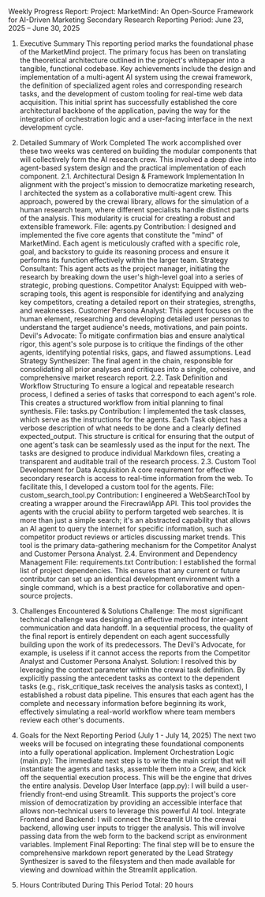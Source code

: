 Weekly Progress Report:
Project: MarketMind: An Open-Source Framework for AI-Driven Marketing Secondary Research
Reporting Period: June 23, 2025 – June 30, 2025
1. Executive Summary
This reporting period marks the foundational phase of the MarketMind project. The primary focus has been on translating the theoretical architecture outlined in the project's whitepaper into a tangible, functional codebase. Key achievements include the design and implementation of a multi-agent AI system using the crewai framework, the definition of specialized agent roles and corresponding research tasks, and the development of custom tooling for real-time web data acquisition. This initial sprint has successfully established the core architectural backbone of the application, paving the way for the integration of orchestration logic and a user-facing interface in the next development cycle.
2. Detailed Summary of Work Completed
The work accomplished over these two weeks was centered on building the modular components that will collectively form the AI research crew. This involved a deep dive into agent-based system design and the practical implementation of each component.
2.1. Architectural Design & Framework Implementation
In alignment with the project's mission to democratize marketing research, I architected the system as a collaborative multi-agent crew. This approach, powered by the crewai library, allows for the simulation of a human research team, where different specialists handle distinct parts of the analysis. This modularity is crucial for creating a robust and extensible framework.
File: agents.py
Contribution: I designed and implemented the five core agents that constitute the "mind" of MarketMind. Each agent is meticulously crafted with a specific role, goal, and backstory to guide its reasoning process and ensure it performs its function effectively within the larger team.
Strategy Consultant: This agent acts as the project manager, initiating the research by breaking down the user's high-level goal into a series of strategic, probing questions.
Competitor Analyst: Equipped with web-scraping tools, this agent is responsible for identifying and analyzing key competitors, creating a detailed report on their strategies, strengths, and weaknesses.
Customer Persona Analyst: This agent focuses on the human element, researching and developing detailed user personas to understand the target audience's needs, motivations, and pain points.
Devil's Advocate: To mitigate confirmation bias and ensure analytical rigor, this agent's sole purpose is to critique the findings of the other agents, identifying potential risks, gaps, and flawed assumptions.
Lead Strategy Synthesizer: The final agent in the chain, responsible for consolidating all prior analyses and critiques into a single, cohesive, and comprehensive market research report.
2.2. Task Definition and Workflow Structuring
To ensure a logical and repeatable research process, I defined a series of tasks that correspond to each agent's role. This creates a structured workflow from initial planning to final synthesis.
File: tasks.py
Contribution: I implemented the task classes, which serve as the instructions for the agents. Each Task object has a verbose description of what needs to be done and a clearly defined expected\_output. This structure is critical for ensuring that the output of one agent's task can be seamlessly used as the input for the next. The tasks are designed to produce individual Markdown files, creating a transparent and auditable trail of the research process.
2.3. Custom Tool Development for Data Acquisition
A core requirement for effective secondary research is access to real-time information from the web. To facilitate this, I developed a custom tool for the agents.
File: custom\_search\_tool.py
Contribution: I engineered a WebSearchTool by creating a wrapper around the FirecrawlApp API. This tool provides the agents with the crucial ability to perform targeted web searches. It is more than just a simple search; it's an abstracted capability that allows an AI agent to query the internet for specific information, such as competitor product reviews or articles discussing market trends. This tool is the primary data-gathering mechanism for the Competitor Analyst and Customer Persona Analyst.
2.4. Environment and Dependency Management
File: requirements.txt
Contribution: I established the formal list of project dependencies. This ensures that any current or future contributor can set up an identical development environment with a single command, which is a best practice for collaborative and open-source projects.









3. Challenges Encountered & Solutions
Challenge: The most significant technical challenge was designing an effective method for inter-agent communication and data handoff. In a sequential process, the quality of the final report is entirely dependent on each agent successfully building upon the work of its predecessors. The Devil's Advocate, for example, is useless if it cannot access the reports from the Competitor Analyst and Customer Persona Analyst.
Solution: I resolved this by leveraging the context parameter within the crewai task definition. By explicitly passing the antecedent tasks as context to the dependent tasks (e.g., risk\_critique\_task receives the analysis tasks as context), I established a robust data pipeline. This ensures that each agent has the complete and necessary information before beginning its work, effectively simulating a real-world workflow where team members review each other's documents.

4. Goals for the Next Reporting Period (July 1 - July 14, 2025)
The next two weeks will be focused on integrating these foundational components into a fully operational application.
Implement Orchestration Logic (main.py): The immediate next step is to write the main script that will instantiate the agents and tasks, assemble them into a Crew, and kick off the sequential execution process. This will be the engine that drives the entire analysis.
Develop User Interface (app.py): I will build a user-friendly front-end using Streamlit. This supports the project's core mission of democratization by providing an accessible interface that allows non-technical users to leverage this powerful AI tool.
Integrate Frontend and Backend: I will connect the Streamlit UI to the crewai backend, allowing user inputs to trigger the analysis. This will involve passing data from the web form to the backend script as environment variables.
Implement Final Reporting: The final step will be to ensure the comprehensive markdown report generated by the Lead Strategy Synthesizer is saved to the filesystem and then made available for viewing and download within the Streamlit application.
5. Hours Contributed During This Period
Total: 20 hours
